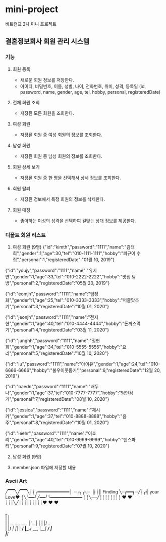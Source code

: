 # mini-project
비트캠프 2차 미니 프로젝트


## 결혼정보회사 회원 관리 시스템

### 기능
1. 회원 등록
    - 새로운 회원 정보를 저장한다.
    - 아이디, 비밀번호, 이름, 성별, 나이, 전화번호, 취미, 성격, 등록일
      (id, password, name, gender, age, tel, hobby, personal, registeredDate)

2. 전체 회원 조회
    - 저장된 모든 회원을 조회한다.

3. 여성 회원
    - 저장된 회원 중 여성 회원의 정보를 조회한다.

4. 남성 회원
    - 저장된 회원 중 남성 회원의 정보를 조회한다.

5. 회원 상세 보기
    - 저장된 회원 중 한 명을 선택해서 상세 정보를 조회한다.

6. 회원 탈퇴
    - 저장된 정보에서 특정 회원의 정보를 삭제한다.

7. 회원 매칭
    - 좋아하는 이성의 성격을 선택하여 걸맞는 상대 정보를 제공한다.


### 디폴트 회원 리스트
1. 여성 회원 (9명)
{"id":"kimth","password":"1111","name":"김태희","gender":1,"age":30,"tel":"010-1111-1111","hobby":"피규어 수집","personal":1,"registeredDate":"01월 10, 2019"}

{"id":"youjy","password":"1111","name":"유지연","gender":1,"age":33,"tel":"010-2222-2222","hobby":"맛집 탐방","personal":2,"registeredDate":"05월 20, 2019"}

{"id":"eomjh","password":"1111","name":"엄정화","gender":1,"age":25,"tel":"010-3333-3333","hobby":"퍼즐맞추기","personal":3,"registeredDate":"10월 01, 2020"}

{"id":"jeonjh","password":"1111","name":"전지현","gender":1,"age":40,"tel":"010-4444-4444","hobby":"돈까스먹기","personal":4,"registeredDate":"03월 11, 2020"}

{"id":"junghh","password":"1111","name":"정현희","gender":1,"age":34,"tel":"010-5555-5555","hobby":"요리","personal":5,"registeredDate":"10월 10, 2020"}

{"id":"iu","password":"1111","name":"아이유","gender":1,"age":24,"tel":"010-6666-6666","hobby":"불우이웃돕기","personal":6,"registeredDate":"12월 20, 2019"}

{"id":"baedn","password":"1111","name":"배두나","gender":1,"age":37,"tel":"010-7777-7777","hobby":"범인검거","personal":7,"registeredDate":"08월 10, 2020"}

{"id":"jessica","password":"1111","name":"제시카","gender":1,"age":37,"tel":"010-8888-8888","hobby":"음주","personal":8,"registeredDate":"10월 01, 2020"}

{"id":"leehr","password":"1111","name":"이효리","gender":1,"age":40,"tel":"010-9999-9999","hobby":"댄스파티","personal":9,"registeredDate":"07월 10, 2020"}

2. 남성 회원 (9명)


3. member.json 파일에 저장할 내용


### Ascii Art

╱▔▔╲╱▔▔╲┊┊╭━━━━━━━━━━━━
▏┈╭╮╭╮┈▕┊┊┃ Finding
╲┈┏━━┓┈╱┊╭┫ your Love♥
┊╲╰━━╯╱━━╯╰━━━━━━━━━━━━
┊┊╲┈┈╱┊┊┊┊┊┊┊┊  ♥    ♥
┊┊┊╲╱┊┊┊┊┊┊┊┊┊♥    ♥   ♥

 _                
| |               
| |__  _   _  ___ 
| '_ \| | | |/ _ \
| |_) | |_| |  __/
|_.__/ \__, |\___|
        __/ |     
       |___/    